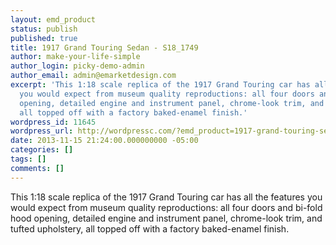 ```yaml
---
layout: emd_product
status: publish
published: true
title: 1917 Grand Touring Sedan - S18_1749
author: make-your-life-simple
author_login: picky-demo-admin
author_email: admin@emarketdesign.com
excerpt: 'This 1:18 scale replica of the 1917 Grand Touring car has all the features
  you would expect from museum quality reproductions: all four doors and bi-fold hood
  opening, detailed engine and instrument panel, chrome-look trim, and tufted upholstery,
  all topped off with a factory baked-enamel finish.'
wordpress_id: 11645
wordpress_url: http://wordpressc.com/?emd_product=1917-grand-touring-sedan
date: 2013-11-15 21:24:00.000000000 -05:00
categories: []
tags: []
comments: []
---
```

This 1:18 scale replica of the 1917 Grand Touring car has all the features you would expect from museum quality reproductions: all four doors and bi-fold hood opening, detailed engine and instrument panel, chrome-look trim, and tufted upholstery, all topped off with a factory baked-enamel finish.
